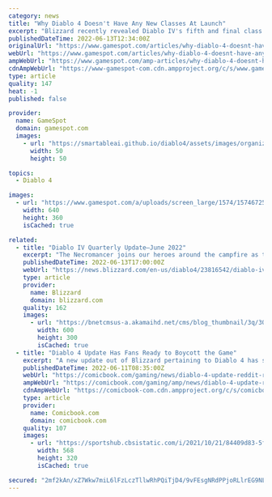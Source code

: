 ```yaml
---
category: news
title: "Why Diablo 4 Doesn't Have Any New Classes At Launch"
excerpt: "Blizzard recently revealed Diablo IV's fifth and final class for the game's launch, the Necromancer, as part of the Xbox and Bethesda Showcase. While the Necromancer is no doubt a fan-favorite class, ..."
publishedDateTime: 2022-06-13T12:34:00Z
originalUrl: "https://www.gamespot.com/articles/why-diablo-4-doesnt-have-any-new-classes-at-launch/1100-6504555/"
webUrl: "https://www.gamespot.com/articles/why-diablo-4-doesnt-have-any-new-classes-at-launch/1100-6504555/"
ampWebUrl: "https://www.gamespot.com/amp-articles/why-diablo-4-doesnt-have-any-new-classes-at-launch/1100-6504555/"
cdnAmpWebUrl: "https://www-gamespot-com.cdn.ampproject.org/c/s/www.gamespot.com/amp-articles/why-diablo-4-doesnt-have-any-new-classes-at-launch/1100-6504555/"
type: article
quality: 147
heat: -1
published: false

provider:
  name: GameSpot
  domain: gamespot.com
  images:
    - url: "https://smartableai.github.io/diablo4/assets/images/organizations/gamespot.com-50x50.jpg"
      width: 50
      height: 50

topics:
  - Diablo 4

images:
  - url: "https://www.gamespot.com/a/uploads/screen_large/1574/15746725/3989767-diablo-4-thumbnail_site.jpg"
    width: 640
    height: 360
    isCached: true

related:
  - title: "Diablo IV Quarterly Update—June 2022"
    excerpt: "The Necromancer joins our heroes around the campfire as the fifth and final class available at launch in Diablo IV. See how you will bend bone, blood, darkness, and the undead to your will."
    publishedDateTime: 2022-06-13T17:00:00Z
    webUrl: "https://news.blizzard.com/en-us/diablo4/23816542/diablo-iv-quarterly-update-june-2022"
    type: article
    provider:
      name: Blizzard
      domain: blizzard.com
    quality: 162
    images:
      - url: "https://bnetcmsus-a.akamaihd.net/cms/blog_thumbnail/3q/3QIS84S3PJK41654707055839.jpg"
        width: 600
        height: 300
        isCached: true
  - title: "Diablo 4 Update Has Fans Ready to Boycott the Game"
    excerpt: "A new update out of Blizzard pertaining to Diablo 4 has some Diablo fans worried about the upcoming action-RPG. The update specifically comes the way of the official Blizzard website, where it is ..."
    publishedDateTime: 2022-06-11T08:35:00Z
    webUrl: "https://comicbook.com/gaming/news/diablo-4-update-reddit-reaction/"
    ampWebUrl: "https://comicbook.com/gaming/amp/news/diablo-4-update-reddit-reaction/"
    cdnAmpWebUrl: "https://comicbook-com.cdn.ampproject.org/c/s/comicbook.com/gaming/amp/news/diablo-4-update-reddit-reaction/"
    type: article
    provider:
      name: Comicbook.com
      domain: comicbook.com
    quality: 107
    images:
      - url: "https://sportshub.cbsistatic.com/i/2021/10/21/84409d83-5f59-434b-8e8a-bc14d328140d/xbox-series-x-controller.png?width=568&height=320"
        width: 568
        height: 320
        isCached: true

secured: "2mf2kAn/xZ7Wkw7miL6lFzLczTllwRhPQiTjD4/9vFEsgNRdPPjoRLlrEG9NL7pnVQEngcUY0W0ThEviq/Ep1Nk56tmpw+ETWvYBQCMdTf+4iCjIECJZteXXNBJgcdL8fZzRklqJXpLbMFgbHx+tWZZpqRwQoKag5bVTLlINrufkWUHIpSeKqD6sA4IiZ8prh/hwmO2ElZyDnzFU4VV3uQs/ux04sYHYwRBGquBGK3b69VzasmXtwQmV60L7oMEGy/x20HmF7nYVMNwqsWPbTxkd74vnSCQ2JQ67puwMNxy9heJdX3jr0w+Z+Wr0Rrvi/WnDv9JGVKxeD/HJSM4CVK94OrN2EXyNFvbdK/8EKyg=;uvAhGdktfMe0F9inZofcUg=="
---
```


